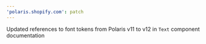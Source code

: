 ```yaml
---
'polaris.shopify.com': patch
---
```


Updated references to font tokens from Polaris v11 to v12 in `Text` component documentation
